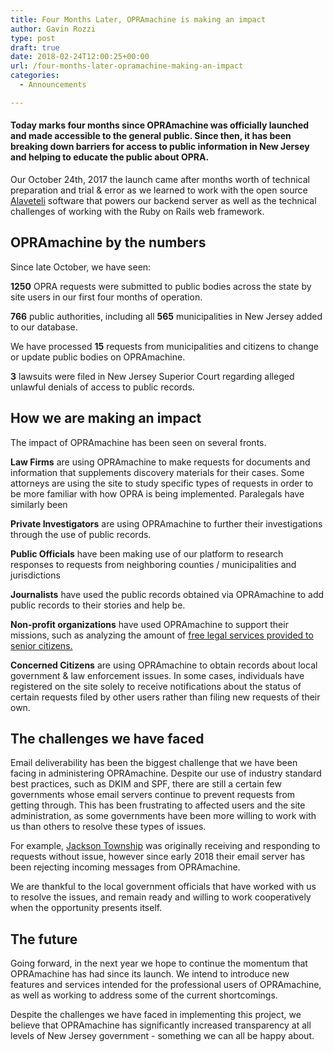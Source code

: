 ```yaml
---
title: Four Months Later, OPRAmachine is making an impact
author: Gavin Rozzi
type: post
draft: true
date: 2018-02-24T12:00:25+00:00
url: /four-months-later-opramachine-making-an-impact
categories:
  - Announcements

---
```


#### Today marks four months since OPRAmachine was officially launched and made accessible to the general public. Since then, it has been breaking down barriers for access to public information in New Jersey and helping to educate the public about OPRA.

Our October 24th, 2017 the launch came after months worth of technical preparation and trial & error as we learned to work with the open source [Alaveteli](http://alaveteli.org) software that powers our backend server as well as the technical challenges of
working with the Ruby on Rails web framework.

## OPRAmachine by the numbers
Since late October, we have seen:

**1250** OPRA requests were submitted to public bodies across the state by site users in our first four months of operation.

**766** public authorities, including all **565** municipalities in New Jersey added to our database.

We have processed **15** requests from municipalities and citizens to change or update public bodies on OPRAmachine.

**3** lawsuits were filed in New Jersey Superior Court regarding alleged unlawful denials of access to public records.

## How we are making an impact

The impact of OPRAmachine has been seen on several fronts.

**Law Firms** are using OPRAmachine to make requests for documents and information that supplements discovery materials for their cases. Some attorneys are using the site to study specific types of requests in order to be more familiar with how OPRA is being
implemented. Paralegals have similarly been

**Private Investigators** are using OPRAmachine to further their investigations through the use of public records.

**Public Officials** have been making use of our platform to research responses to requests from neighboring counties / municipalities and jurisdictions

**Journalists** have used the public records obtained via OPRAmachine to add public records to their stories and help be.

**Non-profit organizations** have used OPRAmachine to support their missions, such as analyzing the amount of [free legal services provided to senior citizens.](https://opramachine.com/request/contracts_for_provision_of_legal)

**Concerned Citizens** are using OPRAmachine to obtain records about local government & law enforcement issues. In some cases, individuals have registered on the site solely to receive notifications about the status of certain requests filed by other users rather than filing new requests of their own.

## The challenges we have faced

Email deliverability has been the biggest challenge that we have been facing in administering OPRAmachine. Despite our use of
industry standard best practices, such as DKIM and SPF, there are still a certain few governments whose email servers continue
to prevent requests from getting through. This has been frustrating to affected users and the site administration, as some
governments have been more willing to work with us than others to resolve these types of issues.

For example, [Jackson Township](https://opramachine.com/body/jackson_township) was originally receiving and responding to requests without issue, however since early 2018 their email server has been rejecting incoming messages from OPRAmachine.

We are thankful to the local government officials that have worked with us to resolve the issues, and remain ready and willing to
work cooperatively when the opportunity presents itself.

## The future

Going forward, in the next year we hope to continue the momentum that OPRAmachine has had since its launch. We intend to introduce
new features and services intended for the professional users of OPRAmachine, as well as working to address some of the current shortcomings.

Despite the challenges we have faced in implementing this project, we believe that OPRAmachine has significantly increased transparency at all levels of New Jersey government - something we can all be happy about.
